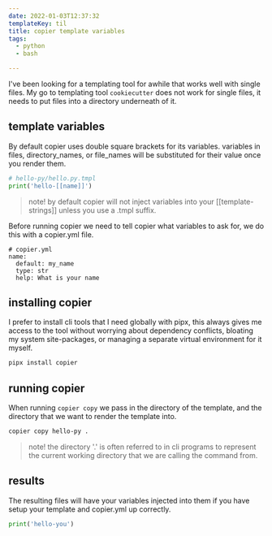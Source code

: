 ```yaml
---
date: 2022-01-03T12:37:32
templateKey: til
title: copier template variables
tags:
  - python
  - bash

---
```


I've been looking for a templating tool for awhile that works well with
single files.  My go to templating tool `cookiecutter` does not work for
single files, it needs to put files into a directory underneath of it.

## template variables

By default copier uses double square brackets for its variables.
variables in files, directory_names, or file_names will be substituted
for their value once you render them.

``` python
# hello-py/hello.py.tmpl
print('hello-[[name]]')
```

> note! by default copier will not inject variables into your
> [[template-strings]] unless you use a .tmpl suffix.

Before running copier we need to tell copier what variables to ask for,
we do this with a copier.yml file.

```
# copier.yml
name:
  default: my_name
  type: str
  help: What is your name
```

## installing copier

I prefer to install cli tools that I need globally with pipx, this
always gives me access to the tool without worrying about dependency
conflicts, bloating my system site-packages, or managing a separate
virtual environment for it myself.

``` bash
pipx install copier
```
## running copier

When running `copier copy` we pass in the directory of the template, and
the directory that we want to render the template into.

``` bash
copier copy hello-py .
```

> note! the directory '.' is often referred to in cli programs to
> represent the current working directory that we are calling the
> command from.

## results

The resulting files will have your variables injected into them if you have
setup your template and copier.yml up correctly.

``` python
print('hello-you')
```
